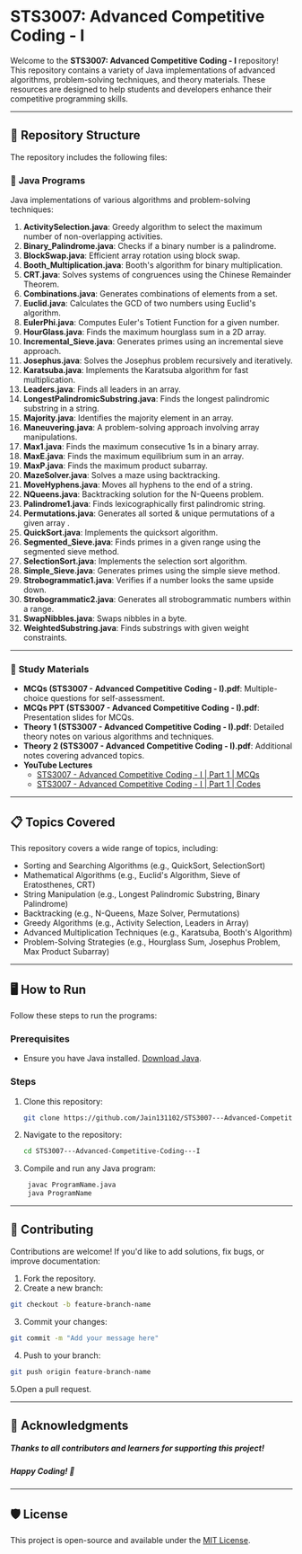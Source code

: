 # STS3007: Advanced Competitive Coding - I  

Welcome to the **STS3007: Advanced Competitive Coding - I** repository!  
This repository contains a variety of Java implementations of advanced algorithms, problem-solving techniques, and theory materials. These resources are designed to help students and developers enhance their competitive programming skills.

---

## 📂 Repository Structure  

The repository includes the following files:  

### 📄 **Java Programs**  
Java implementations of various algorithms and problem-solving techniques:  

1. **ActivitySelection.java**: Greedy algorithm to select the maximum number of non-overlapping activities.  
2. **Binary_Palindrome.java**: Checks if a binary number is a palindrome.  
3. **BlockSwap.java**: Efficient array rotation using block swap.  
4. **Booth_Multiplication.java**: Booth's algorithm for binary multiplication.  
5. **CRT.java**: Solves systems of congruences using the Chinese Remainder Theorem.  
6. **Combinations.java**: Generates combinations of elements from a set.  
7. **Euclid.java**: Calculates the GCD of two numbers using Euclid's algorithm.  
8. **EulerPhi.java**: Computes Euler's Totient Function for a given number.  
9. **HourGlass.java**: Finds the maximum hourglass sum in a 2D array.  
10. **Incremental_Sieve.java**: Generates primes using an incremental sieve approach.  
11. **Josephus.java**: Solves the Josephus problem recursively and iteratively.  
12. **Karatsuba.java**: Implements the Karatsuba algorithm for fast multiplication.  
13. **Leaders.java**: Finds all leaders in an array.  
14. **LongestPalindromicSubstring.java**: Finds the longest palindromic substring in a string.  
15. **Majority.java**: Identifies the majority element in an array.  
16. **Maneuvering.java**: A problem-solving approach involving array manipulations.  
17. **Max1.java**: Finds the maximum consecutive 1s in a binary array.  
18. **MaxE.java**: Finds the maximum equilibrium sum in an array.  
19. **MaxP.java**: Finds the maximum product subarray.  
20. **MazeSolver.java**: Solves a maze using backtracking.  
21. **MoveHyphens.java**: Moves all hyphens to the end of a string.  
22. **NQueens.java**: Backtracking solution for the N-Queens problem.  
23. **Palindrome1.java**: Finds lexicographically first palindromic string.  
24. **Permutations.java**: Generates all sorted & unique permutations of a given array .  
25. **QuickSort.java**: Implements the quicksort algorithm.  
26. **Segmented_Sieve.java**: Finds primes in a given range using the segmented sieve method.  
27. **SelectionSort.java**: Implements the selection sort algorithm.  
28. **Simple_Sieve.java**: Generates primes using the simple sieve method.  
29. **Strobogrammatic1.java**: Verifies if a number looks the same upside down.  
30. **Strobogrammatic2.java**: Generates all strobogrammatic numbers within a range.  
31. **SwapNibbles.java**: Swaps nibbles in a byte.  
32. **WeightedSubstring.java**: Finds substrings with given weight constraints.  

---

### 📑 **Study Materials**  
- **MCQs (STS3007 - Advanced Competitive Coding - I).pdf**: Multiple-choice questions for self-assessment.  
- **MCQs PPT (STS3007 - Advanced Competitive Coding - I).pdf**: Presentation slides for MCQs.  
- **Theory 1 (STS3007 - Advanced Competitive Coding - I).pdf**: Detailed theory notes on various algorithms and techniques.  
- **Theory 2 (STS3007 - Advanced Competitive Coding - I).pdf**: Additional notes covering advanced topics.
- **YouTube Lectures**
  - [STS3007 - Advanced Competitive Coding - I | Part 1 | MCQs](https://youtu.be/YaCXflgX_2M?si=_Y3uD4Nebc5wgjoR)
  - [STS3007 - Advanced Competitive Coding - I | Part 1 | Codes](https://youtu.be/dw1gGAKb5Ac?si=4ltnQqUpMhmZdbWv)
  

---

## 📋 Topics Covered  

This repository covers a wide range of topics, including:  
- Sorting and Searching Algorithms (e.g., QuickSort, SelectionSort)  
- Mathematical Algorithms (e.g., Euclid's Algorithm, Sieve of Eratosthenes, CRT)  
- String Manipulation (e.g., Longest Palindromic Substring, Binary Palindrome)  
- Backtracking (e.g., N-Queens, Maze Solver, Permutations)  
- Greedy Algorithms (e.g., Activity Selection, Leaders in Array)  
- Advanced Multiplication Techniques (e.g., Karatsuba, Booth's Algorithm)  
- Problem-Solving Strategies (e.g., Hourglass Sum, Josephus Problem, Max Product Subarray)  

---

## 🖥 How to Run  

Follow these steps to run the programs:  

### Prerequisites  
- Ensure you have Java installed. [Download Java](https://www.oracle.com/java/technologies/javase-downloads.html).  

### Steps  
1. Clone this repository:  
   ```bash
   git clone https://github.com/Jain131102/STS3007---Advanced-Competitive-Coding---I.git
   ```
2. Navigate to the repository:
   ```bash
   cd STS3007---Advanced-Competitive-Coding---I
   ```
3. Compile and run any Java program:
   ```bash
    javac ProgramName.java  
    java ProgramName  
   ```

---

## 🤝 Contributing
Contributions are welcome! If you'd like to add solutions, fix bugs, or improve documentation:

1. Fork the repository.
2. Create a new branch:
```bash
git checkout -b feature-branch-name  
```
3. Commit your changes:
```bash
git commit -m "Add your message here"  
```
4. Push to your branch:
```bash
git push origin feature-branch-name  
```
5.Open a pull request.

---
## 🌟 Acknowledgments  
##### Thanks to all contributors and learners for supporting this project!  
##### Happy Coding! 🚀  
---

## 🛡 License

This project is open-source and available under the [MIT License](https://opensource.org/licenses/MIT).
 



